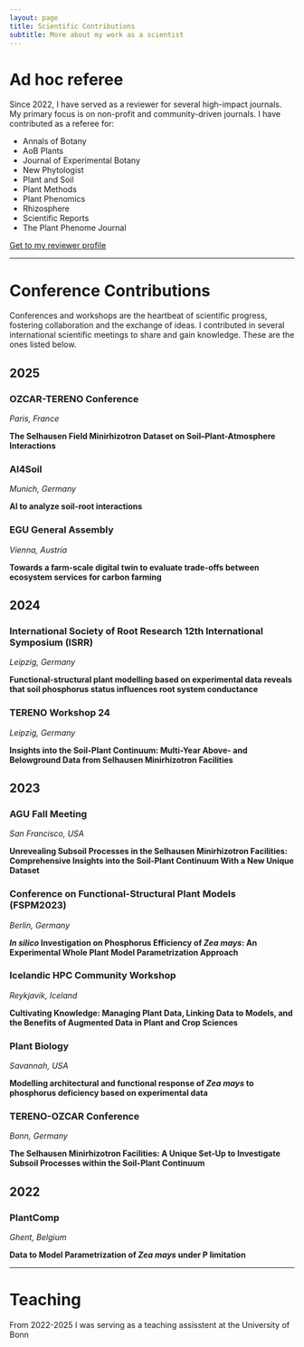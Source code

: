 ```yaml
---
layout: page
title: Scientific Contributions
subtitle: More about my work as a scientist
---
```


# Ad hoc referee

Since 2022, I have served as a reviewer for several high-impact journals. My primary focus is on non-profit and community-driven journals. I have contributed as a referee for:

- Annals of Botany
- AoB Plants
- Journal of Experimental Botany
- New Phytologist
- Plant and Soil
- Plant Methods
- Plant Phenomics
- Rhizosphere
- Scientific Reports
- The Plant Phenome Journal

[Get to my reviewer profile](https://www.webofscience.com/wos/author/record/JDD-6358-2023)

---

# Conference Contributions

Conferences and workshops are the heartbeat of scientific progress, fostering collaboration and the exchange of ideas. I contributed in several international scientific meetings to share and gain knowledge. These are the ones listed below.

## 2025

### OZCAR-TERENO Conference

*Paris, France*

**The Selhausen Field Minirhizotron Dataset on Soil–Plant-Atmosphere Interactions**

### AI4Soil

*Munich, Germany*

**AI to analyze soil-root interactions**

### EGU General Assembly 

*Vienna, Austria*

**Towards a farm-scale digital twin to evaluate trade-offs between ecosystem services for carbon farming**

## 2024

### International Society of Root Research 12th International Symposium (ISRR) 

*Leipzig, Germany*

**Functional-structural plant modelling based on experimental data reveals that soil phosphorus status influences root system conductance**

### TERENO Workshop 24 

*Leipzig, Germany*

**Insights into the Soil-Plant Continuum: Multi-Year Above- and Belowground Data from Selhausen Minirhizotron Facilities**

## 2023

### AGU Fall Meeting 

*San Francisco, USA*

**Unrevealing Subsoil Processes in the Selhausen Minirhizotron Facilities: Comprehensive Insights into the Soil-Plant Continuum With a New Unique Dataset**

### Conference on Functional-Structural Plant Models (FSPM2023) 

*Berlin, Germany*

***In silico* Investigation on Phosphorus Efficiency of *Zea mays*: An Experimental Whole Plant Model Parametrization Approach**

### Icelandic HPC Community Workshop 

*Reykjavik, Iceland*

**Cultivating Knowledge: Managing Plant Data, Linking Data to Models, and the Benefits of Augmented Data in Plant and Crop Sciences**

### Plant Biology 

*Savannah, USA*

**Modelling architectural and functional response of *Zea mays* to phosphorus deficiency based on experimental data**

### TERENO-OZCAR Conference 

*Bonn, Germany*

**The Selhausen Minirhizotron Facilities: A Unique Set-Up to Investigate Subsoil Processes within the Soil-Plant Continuum**

## 2022

### PlantComp 

*Ghent, Belgium*

**Data to Model Parametrization of *Zea mays* under P limitation**

--- 

# Teaching

From 2022-2025 I was serving as a teaching assisstent at the University of Bonn
